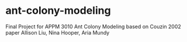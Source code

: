 # ant-colony-modeling
Final Project for APPM 3010
Ant Colony Modeling based on Couzin 2002 paper
Allison Liu, Nina Hooper, Aria Mundy